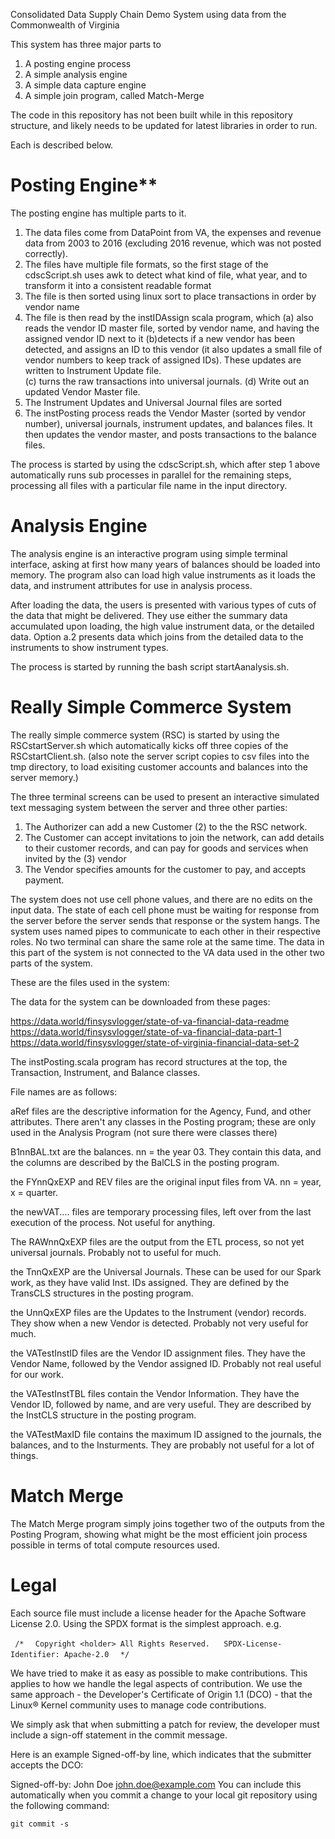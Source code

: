 Consolidated Data Supply Chain Demo System using data from the Commonwealth of Virginia

This system has three major parts to
1. A posting engine process
2. A simple analysis engine
3. A simple data capture engine
4. A simple join program, called Match-Merge

The code in this repository has not been built while in this repository structure, and likely needs to be updated for latest libraries in order to run. 

Each is described below.

# Posting Engine**

The posting engine has multiple parts to it.  
1. The data files come from DataPoint from VA, the expenses and revenue data from 2003 to 2016 (excluding 2016 revenue, which was not posted correctly).
2. The files have multiple file formats, so the first stage of the cdscScript.sh uses awk to detect what kind of file, what year, and to transform it into a consistent readable format
3. The file is then sorted using linux sort to place transactions in order by vendor name
4. The file is then read by the instIDAssign scala program, which 
(a) also reads the vendor ID master file, sorted by vendor name, and having the assigned vendor ID next to it 
(b)detects if a new vendor has been detected, and assigns an ID to this vendor (it also updates a small file of vendor numbers to keep track of assigned IDs).  These updates are written to Instrument Update file.  
(c) turns the raw transactions into universal journals. 
(d) Write out an updated Vendor Master file. 
5. The Instrument Updates and Universal Journal files are sorted
6. The instPosting process reads the Vendor Master (sorted by vendor number), universal journals, instrument updates, and balances files.  It then updates the vendor master, and posts transactions to the balance files.

The process is started by using the cdscScript.sh, which after step 1 above automatically runs sub processes in parallel for the remaining steps, processing all files with a particular file name in the input directory.

# Analysis Engine

The analysis engine is an interactive program using simple terminal interface, asking at first how many years of balances should be loaded into memory.  The program also can load high value instruments as it loads the data, and instrument attributes for use in analysis process.

After loading the data, the users is presented with various types of cuts of the data that might be delivered.  They use either the summary data accumulated upon loading, the high value instrument data, or the detailed data.  Option a.2 presents data which joins from the detailed data to the instruments to show instrument types.

The process is started by running the bash script startAanalysis.sh.

# Really Simple Commerce System

The really simple commerce system (RSC) is started by using the RSCstartServer.sh which automatically kicks off three copies of the RSCstartClient.sh.  (also note the server script copies to csv files into the tmp directory, to load exisiting customer accounts and balances into the server memory.)

The three terminal screens can be used to present an interactive simulated text messaging system between the server and three other parties:
1. The Authorizer can add a new Customer (2) to the the RSC network.
2. The Customer can accept invitations to join the network, can add details to their customer records, and can pay for goods and services when invited by the (3) vendor
3. The Vendor specifies amounts for the customer to pay, and accepts payment.

The system does not use cell phone values, and there are no edits on the input data.  The state of each cell phone must be waiting for response from the server before the server sends that response or the system hangs.  The system uses named pipes to communicate to each other in their respective roles.  No two terminal can share the same role at the same time.  The data in this part of the system is not connected to the VA data used in the other two parts of the system.

These are the files used in the system:

The data for the system can be downloaded from these pages:

https://data.world/finsysvlogger/state-of-va-financial-data-readme
https://data.world/finsysvlogger/state-of-va-financial-data-part-1
https://data.world/finsysvlogger/state-of-virginia-financial-data-set-2 

The instPosting.scala program has record structures at the top, the Transaction, Instrument, and Balance classes.

File names are as follows:

aRef files are the descriptive information for the Agency, Fund, and other attributes.  There aren't any classes in the Posting program; these are only used in the Analysis Program (not sure there were classes there)



B1nnBAL.txt are the balances.  nn = the year 03.  They contain this data, and the columns are described by the BalCLS in the posting program.



the FYnnQxEXP and REV files are the original input files from VA.  nn = year, x = quarter.



the newVAT.... files are temporary processing files, left over from the last execution of the process.  Not useful for anything.

The RAWnnQxEXP files are the output from the ETL process, so not yet universal journals.  Probably not to useful for much.

the TnnQxEXP are the Universal Journals.  These can be used for our Spark work, as they have valid Inst. IDs assigned.  They are defined by the TransCLS structures in the posting program.




the UnnQxEXP files are the Updates to the Instrument (vendor) records.  They show when a new Vendor is detected.  Probably not very useful for much.



the VATestInstID files are the Vendor ID assignment files.  They have the Vendor Name, followed by the Vendor assigned ID.  Probably not real useful for our work.



the VATestInstTBL files contain the Vendor Information.  They have the Vendor ID, followed by name, and are very useful.  They are described by the InstCLS structure in the posting program.



the VATestMaxID file contains the maximum ID assigned to the journals, the balances, and to the Insturments.  They are probably not useful for a lot of things.  
  
  # Match Merge
  The Match Merge program simply joins together two of the outputs from the Posting Program, showing what might be the most efficient join process possible in terms of total compute resources used.
  
# Legal
  
  Each source file must include a license header for the Apache Software License 2.0. Using the SPDX format is the simplest approach. e.g.
  
` /*`
`  Copyright <holder> All Rights Reserved.`
` ` 
`  SPDX-License-Identifier: Apache-2.0
`
`  */`
  
  We have tried to make it as easy as possible to make contributions. This applies to how we handle the legal aspects of contribution. We use the same approach - the Developer's Certificate of Origin 1.1 (DCO) - that the Linux® Kernel community uses to manage code contributions.
  
  We simply ask that when submitting a patch for review, the developer must include a sign-off statement in the commit message.
  
  Here is an example Signed-off-by line, which indicates that the submitter accepts the DCO:
  
  Signed-off-by: John Doe <john.doe@example.com>
  You can include this automatically when you commit a change to your local git repository using the following command:
  
  `git commit -s`